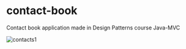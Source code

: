 # contact-book
Contact book application made in Design Patterns course Java-MVC

![contacts1](https://github.com/danielsason112/contact-book/master/scr-shots/contacts1.png)
